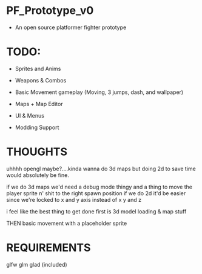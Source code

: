 # PF_Prototype_v0

* An open source platformer fighter prototype

# TODO:

* Sprites and Anims

* Weapons & Combos

* Basic Movement gameplay (Moving, 3 jumps, dash, and wallpaper)

* Maps + Map Editor

* UI & Menus

* Modding Support

# THOUGHTS

uhhhh opengl maybe?....kinda wanna do 3d maps but doing 2d to save time would absolutely be fine.

if we do 3d maps we'd need a debug mode thingy and a thing to move the player sprite n' shit to the right spawn position if we do 2d it'd be easier since we're locked to x and y axis instead of x y and z

i feel like the best thing to get done first is 3d model loading & map stuff

THEN basic movement with a placeholder sprite


# REQUIREMENTS

glfw glm glad (included)